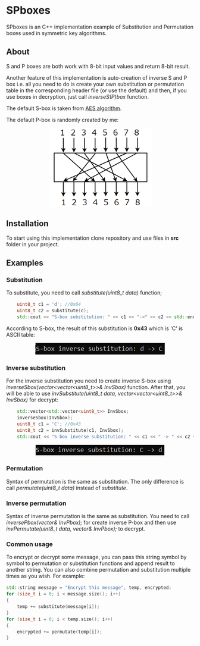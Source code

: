 # SPboxes

SPboxes is an C++ implementation example of Substitution and Permutation boxes
used in symmetric key algorithms.

## About

S and P boxes are both work with 8-bit input values and return 8-bit result.

Another feature of this implementation is auto-creation of inverse S and P box
i.e. all you need to do is create your own substitution or permutation table in
the corresponding header file (or use the default) and then, if you use boxes in decryption, just call *inverseS(P)box* function.

The default S-box is taken from [AES algorithm](https://en.wikipedia.org/wiki/Rijndael_S-box).

The default P-box is randomly created by me:

<p align="center">
  <img src="./SPboxes/img/Pbox.png" alt="P-box"/>
</p>

## Installation

To start using this implementation clone repository and use files in **src** folder in your project.

## Examples

### Substitution
To substitute, you need to call *substitute(uint8_t data)* function;

```C++
	uint8_t c1 = 'd'; //0x64
	uint8_t c2 = substitute(c);
	std::cout << "S-box substitution: " << c1 << "->" << c2 << std::endl;
```

According to S-box, the result of this substitution is **0x43** which is 'C' is ASCII table:
<p align="center">
  <img src="./SPboxes/img/SboxExample.png" alt="S-box example"/>
</p>

### Inverse substitution
For the inverse substitution you need to create inverse S-box using *inverseSbox(vector<vector<uint8_t>>& InvSbox)* function. After that, you will be able to use *invSubstitute(uint8_t data, vector<vector<uint8_t>>& InvSbox)* for decrypt:

```C++
	std::vector<std::vector<uint8_t>> InvSbox;
	inverseSbox(InvSbox);
	uint8_t c1 = 'C'; //0x43
	uint8_t c2 = invSubstitute(c1, InvSbox);
	std::cout << "S-box inverse substitution: " << c1 << " -> " << c2 << std::endl;
```
<p align="center">
  <img src="./SPboxes/img/InvSboxExample.png" alt="S-box example"/>
</p>

### Permutation

Syntax of permutation is the same as substitution. The only difference is call *permutate(uint8_t data)* instead of *substitute*.

### Inverse permutation

Syntax of inverse permutation is the same as substitution. You need to call *inversePbox(vector<short>& InvPbox);* for create inverse P-box and then use *invPermutate(uint8_t data, vector<short>& InvPbox);* to decrypt.

### Common usage

To encrypt or decrypt some message, you can pass this string symbol by symbol to permutation or substitution functions and append result to another string. You can also combine permutation and substitution multiple times as you wish. For example:

```C++
std::string message = "Encrypt this message", temp, encrypted;
for (size_t i = 0; i < message.size(); i++)
{
	temp += substitute(message[i]);
}
for (size_t i = 0; i < temp.size(); i++)
{
	encrypted += permutate(temp[i]);
}
```
